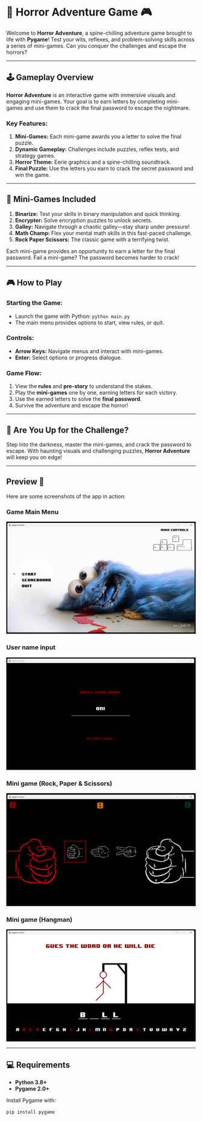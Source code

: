 # 🎃 Horror Adventure Game 🎮

Welcome to **Horror Adventure**, a spine-chilling adventure game brought to life with **Pygame**! Test your wits, reflexes, and problem-solving skills across a series of mini-games. Can you conquer the challenges and escape the horrors? 

---

## 🕹️ Gameplay Overview

**Horror Adventure** is an interactive game with immersive visuals and engaging mini-games. Your goal is to earn letters by completing mini-games and use them to crack the final password to escape the nightmare.

### Key Features:
1. **Mini-Games:** Each mini-game awards you a letter to solve the final puzzle.
2. **Dynamic Gameplay:** Challenges include puzzles, reflex tests, and strategy games.
3. **Horror Theme:** Eerie graphics and a spine-chilling soundtrack.
4. **Final Puzzle:** Use the letters you earn to crack the secret password and win the game.

---

## 🔑 Mini-Games Included

1. **Binarize:** Test your skills in binary manipulation and quick thinking.
2. **Encrypter:** Solve encryption puzzles to unlock secrets.
3. **Galley:** Navigate through a chaotic galley—stay sharp under pressure!
4. **Math Champ:** Flex your mental math skills in this fast-paced challenge.
5. **Rock Paper Scissors:** The classic game with a terrifying twist.

Each mini-game provides an opportunity to earn a letter for the final password. Fail a mini-game? The password becomes harder to crack!

---

## 🎮 How to Play

### Starting the Game:
- Launch the game with Python: `python main.py`
- The main menu provides options to start, view rules, or quit.

### Controls:
- **Arrow Keys:** Navigate menus and interact with mini-games.
- **Enter:** Select options or progress dialogue.

### Game Flow:
1. View the **rules** and **pre-story** to understand the stakes.
2. Play the **mini-games** one by one, earning letters for each victory.
3. Use the earned letters to solve the **final password**.
4. Survive the adventure and escape the horror!

---

## 🧠 Are You Up for the Challenge?

Step into the darkness, master the mini-games, and crack the password to escape. With haunting visuals and challenging puzzles, **Horror Adventure** will keep you on edge!

---
## Preview 📸

Here are some screenshots of the app in action:

### Game Main Menu
![Task Manager Interface](assets/prev-1.png)

### User name input
![Task Manager Interface](assets/prev-2.png)

### Mini game (Rock, Paper & Scissors)
![Task Manager Interface](assets/prev-3.png)

### Mini game (Hangman)
![Task Manager Interface](assets/prev-4.png)

---
## 💻 Requirements

- **Python 3.8+**
- **Pygame 2.0+**

Install Pygame with:
```bash
pip install pygame
